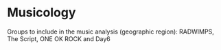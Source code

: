 # Musicology

Groups to include in the music analysis (geographic region):
RADWIMPS, The Script, ONE OK ROCK and Day6
